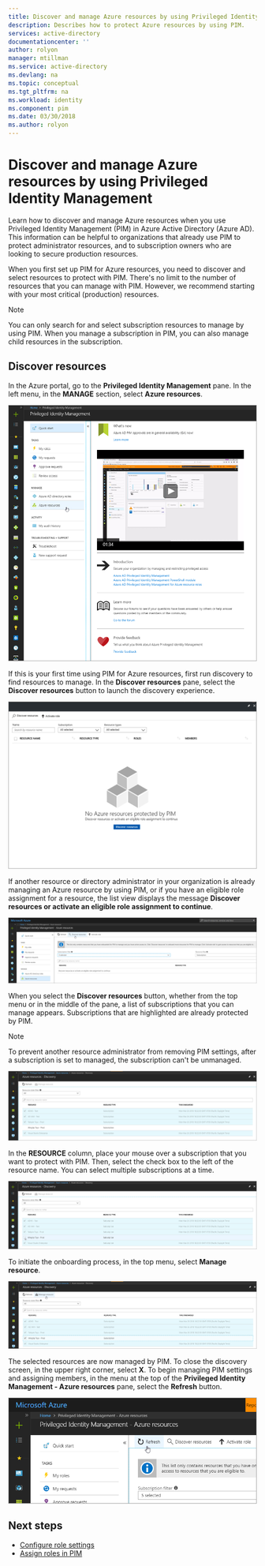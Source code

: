 ```yaml
---
title: Discover and manage Azure resources by using Privileged Identity Management | Microsoft Docs
description: Describes how to protect Azure resources by using PIM.
services: active-directory
documentationcenter: ''
author: rolyon
manager: mtillman
ms.service: active-directory
ms.devlang: na
ms.topic: conceptual
ms.tgt_pltfrm: na
ms.workload: identity
ms.component: pim
ms.date: 03/30/2018
ms.author: rolyon
---
```


# Discover and manage Azure resources by using Privileged Identity Management

Learn how to discover and manage Azure resources when you use Privileged Identity Management (PIM) in Azure Active Directory (Azure AD). This information can be helpful to organizations that already use PIM to protect administrator resources, and to subscription owners who are looking to secure production resources.

When you first set up PIM for Azure resources, you need to discover and select resources to protect with PIM. There's no limit to the number of resources that you can manage with PIM. However, we recommend starting with your most critical (production) resources.

> [!NOTE]
> You can only search for and select subscription resources to manage by using PIM. When you manage a subscription in PIM, you can also manage child resources in the subscription.

## Discover resources

In the Azure portal, go to the **Privileged Identity Management** pane. In the left menu, in the **MANAGE** section, select **Azure resources**.

![The "Privileged Identity Management - Azure resources" pane](media/azure-pim-resource-rbac/aadpim_manage_azure_resources.png)

If this is your first time using PIM for Azure resources, first run discovery to find resources to manage. In the **Discover resources** pane, select the **Discover resources** button to launch the discovery experience.

![The "Discover resources" pane](media/azure-pim-resource-rbac/aadpim_first_run_discovery.png)

If another resource or directory administrator in your organization is already managing an Azure resource by using PIM, or if you have an eligible role assignment for a resource, the list view displays the message **Discover resources or activate an eligible role assignment to continue**. 

![The "Discover resources" button in the "Privileged Identity Manager - Azure resources" pane](media/azure-pim-resource-rbac/aadpim_discover_eligible_not_active.png)

When you select the **Discover resources** button, whether from the top menu or in the middle of the pane, a list of subscriptions that you can manage appears. Subscriptions that are highlighted are already protected by PIM.

> [!NOTE]
> To prevent another resource administrator from removing PIM settings, after a subscription is set to managed, the subscription can't be unmanaged.

![The "Azure resources - Discovery" pane](media/azure-pim-resource-rbac/aadpim_discovery_some_selected.png)

In the **RESOURCE** column, place your mouse over a subscription that you want to protect with PIM. Then, select the check box to the left of the resource name. You can select multiple subscriptions at a time.

![The list of resources in the "Azure resources - Discovery" pane](media/azure-pim-resource-rbac/aadpim_discovery_all_selected.png)

To initiate the onboarding process, in the top menu, select **Manage resource**.

![The "Manage resource" button in the "Azure resources - Discovery" pane](media/azure-pim-resource-rbac/aadpim_discovery_click_manage.png)

The selected resources are now managed by PIM. To close the discovery screen, in the upper right corner, select **X**. To begin managing PIM settings and assigning members, in the menu at the top of the **Privileged Identity Management - Azure resources** pane, select the **Refresh** button.

![The "Refresh" button in the top menu of the "Privileged Identity Management - Azure resources" pane](media/azure-pim-resource-rbac/aadpim_discovery_resources_refresh.png)

## Next steps

- [Configure role settings](pim-resource-roles-configure-role-settings.md)
- [Assign roles in PIM](pim-resource-roles-assign-roles.md)
